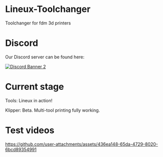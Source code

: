 # Lineux-Toolchanger
Toolchanger for fdm 3d printers

# Discord
Our Discord server can be found here:

[![Discord Banner 2](https://discord.com/api/guilds/1266260887249879122/widget.png?style=banner2)](https://discord.gg/Xwqbjj4VjH)

# Current stage
Tools: Lineux in action!  

Klipper: Beta. Multi-tool printing fully working.

# Test videos

https://github.com/user-attachments/assets/436ea148-65da-4729-8020-6bcd89354991

